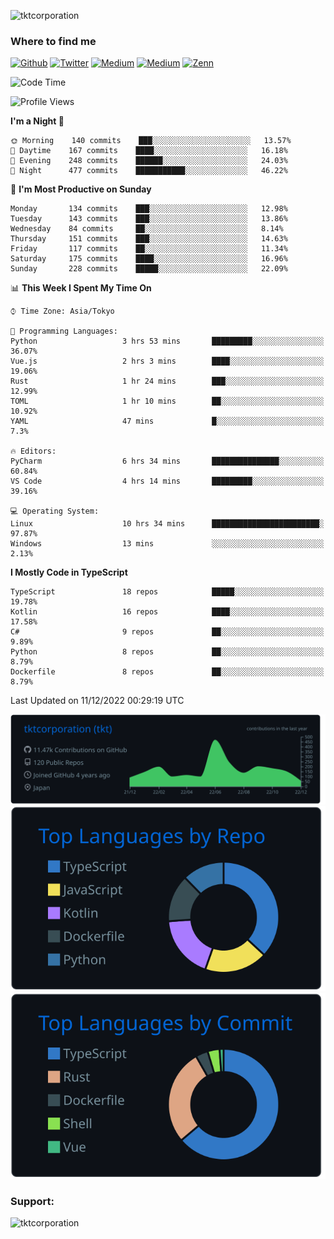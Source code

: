 <p align="left"> <img src="https://komarev.com/ghpvc/?username=tktcorporation&label=Profile%20views&color=0e75b6&style=flat" alt="tktcorporation" /> </p>

<h3>Where to find me</h3>
<p>
<a href="https://github.com/tktcorporation" target="_blank"><img alt="Github" src="https://img.shields.io/badge/GitHub-%2312100E.svg?&style=for-the-badge&logo=Github&logoColor=white" /></a>
<a href="https://twitter.com/tktcorporation" target="_blank"><img alt="Twitter" src="https://img.shields.io/badge/twitter-%231DA1F2.svg?&style=for-the-badge&logo=twitter&logoColor=white" /></a>
<a href="https://www.linkedin.com/in/tktcorporation" target="_blank"><img alt="Medium" src="https://img.shields.io/badge/linkdin-0a66c2.svg?&style=for-the-badge&logo=linkedin&logoColor=white" /></a>
<a href="https://qiita.com/tktcorporation" target="_blank"><img alt="Medium" src="https://img.shields.io/badge/qiita-55C500.svg?&style=for-the-badge&logo=qiita&logoColor=white" /></a>
<a href="https://zenn.dev/tktcorporation" target="_blank"><img alt="Zenn" src="https://img.shields.io/badge/Zenn-3EA8FF.svg?&style=for-the-badge&logo=Zenn&logoColor=white" /></a>
</p>
  
<!--START_SECTION:waka-->
![Code Time](http://img.shields.io/badge/Code%20Time-770%20hrs%203%20mins-blue)

![Profile Views](http://img.shields.io/badge/Profile%20Views-0-blue)

**I'm a Night 🦉** 

```text
🌞 Morning    140 commits    ███░░░░░░░░░░░░░░░░░░░░░░   13.57% 
🌆 Daytime    167 commits    ████░░░░░░░░░░░░░░░░░░░░░   16.18% 
🌃 Evening    248 commits    ██████░░░░░░░░░░░░░░░░░░░   24.03% 
🌙 Night      477 commits    ███████████░░░░░░░░░░░░░░   46.22%

```
📅 **I'm Most Productive on Sunday** 

```text
Monday       134 commits    ███░░░░░░░░░░░░░░░░░░░░░░   12.98% 
Tuesday      143 commits    ███░░░░░░░░░░░░░░░░░░░░░░   13.86% 
Wednesday    84 commits     ██░░░░░░░░░░░░░░░░░░░░░░░   8.14% 
Thursday     151 commits    ███░░░░░░░░░░░░░░░░░░░░░░   14.63% 
Friday       117 commits    ██░░░░░░░░░░░░░░░░░░░░░░░   11.34% 
Saturday     175 commits    ████░░░░░░░░░░░░░░░░░░░░░   16.96% 
Sunday       228 commits    █████░░░░░░░░░░░░░░░░░░░░   22.09%

```


📊 **This Week I Spent My Time On** 

```text
⌚︎ Time Zone: Asia/Tokyo

💬 Programming Languages: 
Python                   3 hrs 53 mins       █████████░░░░░░░░░░░░░░░░   36.07% 
Vue.js                   2 hrs 3 mins        ████░░░░░░░░░░░░░░░░░░░░░   19.06% 
Rust                     1 hr 24 mins        ███░░░░░░░░░░░░░░░░░░░░░░   12.99% 
TOML                     1 hr 10 mins        ██░░░░░░░░░░░░░░░░░░░░░░░   10.92% 
YAML                     47 mins             █░░░░░░░░░░░░░░░░░░░░░░░░   7.3%

🔥 Editors: 
PyCharm                  6 hrs 34 mins       ███████████████░░░░░░░░░░   60.84% 
VS Code                  4 hrs 14 mins       █████████░░░░░░░░░░░░░░░░   39.16%

💻 Operating System: 
Linux                    10 hrs 34 mins      ████████████████████████░   97.87% 
Windows                  13 mins             ░░░░░░░░░░░░░░░░░░░░░░░░░   2.13%

```

**I Mostly Code in TypeScript** 

```text
TypeScript               18 repos            █████░░░░░░░░░░░░░░░░░░░░   19.78% 
Kotlin                   16 repos            ████░░░░░░░░░░░░░░░░░░░░░   17.58% 
C#                       9 repos             ██░░░░░░░░░░░░░░░░░░░░░░░   9.89% 
Python                   8 repos             ██░░░░░░░░░░░░░░░░░░░░░░░   8.79% 
Dockerfile               8 repos             ██░░░░░░░░░░░░░░░░░░░░░░░   8.79%

```



 Last Updated on 11/12/2022 00:29:19 UTC
<!--END_SECTION:waka-->

[![](https://raw.githubusercontent.com/tktcorporation/tktcorporation/master/profile-summary-card-output/github_dark/0-profile-details.svg)](https://github.com/vn7n24fzkq/github-profile-summary-cards)
[![](https://raw.githubusercontent.com/tktcorporation/tktcorporation/master/profile-summary-card-output/github_dark/1-repos-per-language.svg)](https://github.com/vn7n24fzkq/github-profile-summary-cards) [![](https://raw.githubusercontent.com/tktcorporation/tktcorporation/master/profile-summary-card-output/github_dark/2-most-commit-language.svg)](https://github.com/vn7n24fzkq/github-profile-summary-cards)

<h3 align="left">Support:</h3>
<p><a href="https://www.buymeacoffee.com/tktcorporation"> <img align="left" src="https://cdn.buymeacoffee.com/buttons/v2/default-yellow.png" height="50" width="210" alt="tktcorporation" /></a></p><br><br>
